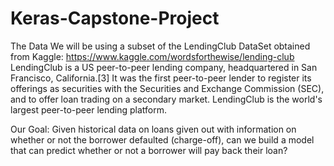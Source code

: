 # Keras-Capstone-Project
The Data We will be using a subset of the LendingClub DataSet obtained from Kaggle: https://www.kaggle.com/wordsforthewise/lending-club  
LendingClub is a US peer-to-peer lending company, headquartered in San Francisco, California.[3] It was the first peer-to-peer lender to register its offerings as securities with the Securities and Exchange Commission (SEC), and to offer loan trading on a secondary market. LendingClub is the world's largest peer-to-peer lending platform.  

Our Goal: Given historical data on loans given out with information on whether or not the borrower defaulted (charge-off), can we build a model that can predict whether or not a borrower will pay back their loan? 
